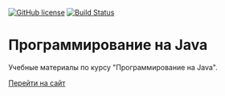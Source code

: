 [![GitHub license](https://img.shields.io/github/license/Java-materials/Java-course.svg)](https://github.com/Java-materials/Java-course/blob/master/LICENSE)
[![Build Status](https://travis-ci.com/Java-materials/Java-course.svg?branch=master)](https://travis-ci.com/Java-materials/Java-course)

# Программирование на Java

Учебные материалы по курсу "Программирование на Java".

[Перейти на сайт](https://java-materials.github.io)